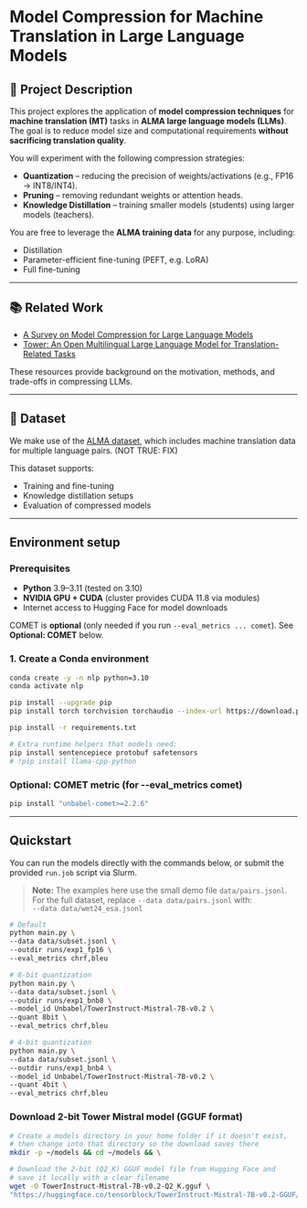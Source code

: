 # Model Compression for Machine Translation in Large Language Models

## 📖 Project Description
This project explores the application of **model compression techniques** for **machine translation (MT)** tasks in **ALMA large language models (LLMs)**.  
The goal is to reduce model size and computational requirements **without sacrificing translation quality**.

You will experiment with the following compression strategies:
- **Quantization** – reducing the precision of weights/activations (e.g., FP16 → INT8/INT4).
- **Pruning** – removing redundant weights or attention heads.
- **Knowledge Distillation** – training smaller models (students) using larger models (teachers).

You are free to leverage the **ALMA training data** for any purpose, including:
- Distillation
- Parameter-efficient fine-tuning (PEFT, e.g. LoRA)
- Full fine-tuning

---

## 📚 Related Work
- [A Survey on Model Compression for Large Language Models](https://arxiv.org/abs/2307.03172)  
- [Tower: An Open Multilingual Large Language Model for Translation-Related Tasks](https://arxiv.org/abs/2402.17733)

These resources provide background on the motivation, methods, and trade-offs in compressing LLMs.

---

## 📂 Dataset
We make use of the [ALMA dataset](https://github.com/fe1ixxu/ALMA), which includes machine translation data for multiple language pairs. (NOT TRUE: FIX) 

This dataset supports:
- Training and fine-tuning
- Knowledge distillation setups
- Evaluation of compressed models

---

## Environment setup

### Prerequisites
- **Python** 3.9–3.11 (tested on 3.10)
- **NVIDIA GPU + CUDA** (cluster provides CUDA 11.8 via modules)
- Internet access to Hugging Face for model downloads

COMET is **optional** (only needed if you run `--eval_metrics ... comet`). See **Optional: COMET** below.

### 1. Create a Conda environment

```bash
conda create -y -n nlp python=3.10
conda activate nlp

pip install --upgrade pip
pip install torch torchvision torchaudio --index-url https://download.pytorch.org/whl/cu118

pip install -r requirements.txt

# Extra runtime helpers that models need:
pip install sentencepiece protobuf safetensors
# !pip install llama-cpp-python
```

### Optional: COMET metric (for --eval_metrics comet)

```bash
pip install "unbabel-comet>=2.2.6"
```

---

## Quickstart

You can run the models directly with the commands below, or submit the provided `run.job` script via Slurm.

> **Note:** The examples here use the small demo file `data/pairs.jsonl`.  
> For the full dataset, replace `--data data/pairs.jsonl` with:  
> `--data data/wmt24_esa.jsonl`

```bash
# Default
python main.py \
--data data/subset.jsonl \
--outdir runs/exp1_fp16 \
--eval_metrics chrf,bleu

# 8-bit quantization
python main.py \
--data data/subset.jsonl \
--outdir runs/exp1_bnb8 \
--model_id Unbabel/TowerInstruct-Mistral-7B-v0.2 \
--quant 8bit \
--eval_metrics chrf,bleu

# 4-bit quantization
python main.py \
--data data/subset.jsonl \
--outdir runs/exp1_bnb4 \
--model_id Unbabel/TowerInstruct-Mistral-7B-v0.2 \
--quant 4bit \
--eval_metrics chrf,bleu
```


### Download 2-bit Tower Mistral model (GGUF format)

```bash
# Create a models directory in your home folder if it doesn't exist,
# then change into that directory so the download saves there
mkdir -p ~/models && cd ~/models && \

# Download the 2-bit (Q2_K) GGUF model file from Hugging Face and
# save it locally with a clear filename
wget -O TowerInstruct-Mistral-7B-v0.2-Q2_K.gguf \
"https://huggingface.co/tensorblock/TowerInstruct-Mistral-7B-v0.2-GGUF/resolve/main/TowerInstruct-Mistral-7B-v0.2-Q2_K.gguf?download=true"
```
